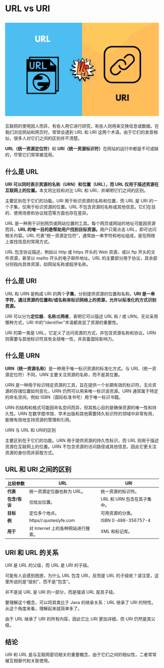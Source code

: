 # URL vs URI

## ![1727678251778-b9d71c5e-974c-4468-aa40-6fd522bba1a6.jpeg](./img/3LH0sQvhFS_SbEOk/1727678251778-b9d71c5e-974c-4468-aa40-6fd522bba1a6-644212.jpeg)


<font style="color:rgb(34, 34, 34);">互联网的使用因人而异，有些人用它进行研究，有些人则用来交换信息或数据。在我们浏览网站和网页时，常常会遇到 URL 和 URI 这两个术语。由于它们的发音相似，很多人对它们之间的区别并不清楚。</font>

**<font style="color:rgb(34, 34, 34);">URL（统一资源定位符）</font>**<font style="color:rgb(34, 34, 34);">和 </font>**<font style="color:rgb(34, 34, 34);">URI（统一资源标识符）</font>**<font style="color:rgb(34, 34, 34);">在网站的运行中都是不可或缺的，尽管它们常常被混用。</font>

## <font style="color:rgb(34, 34, 34);">什么是 URL</font>
**<font style="color:rgb(34, 34, 34);">URI 可以同时表示资源的名称（URN）和位置（URL），而 URL 仅用于描述资源在互联网上的位置。</font>**<font style="color:rgb(34, 34, 34);">本文将比较和对比 URL 和 URI，并阐明它们之间的区别。</font>

<font style="color:rgb(34, 34, 34);">主要区别在于它们的功能。URI 用于标识资源的名称和位置，而 URL 是 URI 的一个子集，仅用于标识资源的位置。URL 不包含资源的名称或其他信息。它们在目的、使用场景和协议规范等方面也存在差异。</font>

<font style="color:rgb(34, 34, 34);">URL 是一种用于识别网页或网站位置的工具。每个网页或网站的地址可能因资源而异，</font>**<font style="color:rgb(34, 34, 34);">URL 的唯一目的是帮助用户找到目标资源。</font>**<font style="color:rgb(34, 34, 34);">用户只需点击 URL，即可访问相关内容。URL 代表“统一资源定位符”，通常由一串字符和地址组成，是在网络上查找信息的常用方式。</font>

<font style="color:rgb(34, 34, 34);">URL 包含协议描述，例如以 http 或 https 开头的 Web 资源，或以 ftp 开头的文件资源，甚至以 mailto 开头的电子邮件地址。URL 的主要部分用于协议，其余部分则指向具体资源，如网站名称或程序名称。</font>

## <font style="color:rgb(34, 34, 34);">什么是 URI</font>
<font style="color:rgb(34, 34, 34);">URL 和 URN 是构成 URI 的两个</font>**<font style="color:rgb(34, 34, 34);">子集</font>**<font style="color:rgb(34, 34, 34);">，分别提供资源的位置和名称。</font>**<font style="color:rgb(34, 34, 34);">URI 是一串字符，通过资源的位置和/或名称来标识网络上的资源，允许以标准化的方式识别资源。</font>**

<font style="color:rgb(34, 34, 34);">URI 可以分为</font>**<font style="color:rgb(34, 34, 34);">定位器</font>**<font style="color:rgb(34, 34, 34);">、</font>**<font style="color:rgb(34, 34, 34);">名称</font>**<font style="color:rgb(34, 34, 34);">或</font>**<font style="color:rgb(34, 34, 34);">两者</font>**<font style="color:rgb(34, 34, 34);">，表明它可以描述 URL 和 / 或 URN。无论采用哪种方式，URI 中的“identifier”术语都突显了资源的重要性。</font>

<font style="color:rgb(34, 34, 34);">URI 的第一类是 URL，它定义了访问资源的方式，并包含资源名称和协议。URN 则需要与其他标识符具有全球唯一性，并具备国际影响力。</font>

## <font style="color:rgb(34, 34, 34);">什么是 URN</font>
**<font style="color:rgb(34, 34, 34);">URN（统一资源名称）</font>**<font style="color:rgb(34, 34, 34);">是一种用于唯一标识资源的标准化方式。与 URL（统一资源定位符）不同，URN 主要关注资源的名称，而不是其位置。</font>

<font style="color:rgb(34, 34, 34);">URN 是一种用于标识特定资源的工具，旨在提供一个长期有效的标识符。无论资源的存储位置如何变化，URN 仍然可以用来唯一标识该资源。URN 通常属于特定的命名空间，例如 ISBN（国际标准书号）用于唯一标识书籍。</font>

<font style="color:rgb(34, 34, 34);">URN 的结构和格式可能因命名空间而异，但其核心目的是确保资源的唯一性和持久性。URN 在数字图书馆、学术出版和其他需要持久标识符的领域中非常有用，能够有效地支持资源的管理和引用。</font>

<font style="color:rgb(34, 34, 34);">URN 与 URL 和 URI的区别</font>

<font style="color:rgb(34, 34, 34);">主要区别在于它们的功能。URN 用于提供资源的持久性标识，而 URL 则用于描述资源在互联网上的位置。URN 不包含资源的访问路径或其他信息，因此它更关注资源的身份而非获取方式。</font>

## **URL 和 URI 之间的区别**
| **比较参数** | **URL** | **URI** |
| --- | --- | --- |
| **代表** | 统一资源定位器也称为 URL。 | 统一资源的标识符。 |
| **包含/告诉** | 仅给出位置。 | URL 和 URN 包含在其子集中。 |
| **目标** | 定位多个地点。 | 可用资源的分类。 |
| **例** | https//:quoteslyfe.com  | ISBN 0-486-356757-4   |
| **用于** | 对 Internet 上的各种网站进行搜索。 | XML 和标记库。 |


## URI 和 URL 的关系
<font style="color:rgb(34, 34, 34);">URI 是 URL 的父级，而 URL 是 URI 的子级。</font>

<font style="color:rgb(34, 34, 34);">可能有人会感到困惑，为什么 URL 包含 URI，反而是 URL 的子级呢？请注意，这里所说的是“级别”，而不是“包含”。</font>

<font style="color:rgb(34, 34, 34);">并不是说 URL 是 URI 的一部分，而是强调 URL 是其子级。</font>

<font style="color:rgb(34, 34, 34);">要理解这个概念，可以将其类比于 Java 的继承关系：URL 继承了 URI 的特性。从这个角度来看，理解起来就简单多了。</font>

<font style="color:rgb(34, 34, 34);">由于 URL 继承了 URI 的所有内容，因此它比 URI 更加详细，但 URI 仍然是其父级。</font>

## **结论**
<font style="color:rgb(34, 34, 34);">URI 和 URL 是与互联网密切相关的重要概念，由于它们之间的相似性，二者常常被互相替代和关联使用。</font>

